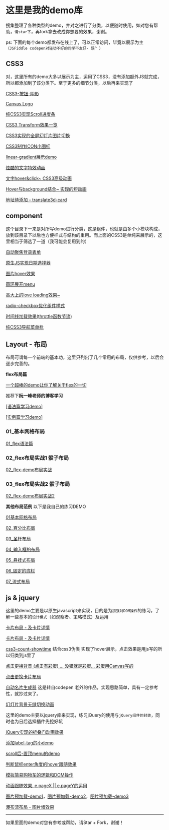 # 这里是我的demo库

搜集整理了各种类型的demo，并对之进行了分类，以便随时使用，如对您有帮助，`请star下`，再fork拿去改成你想要的效果，谢谢。

ps: 下面的每个demo都发布在线上了，可以正常访问，毕竟以展示为主`（JSFiddle codepen对轻功不好的同学不友好- 误^ ）`

## CSS3

对，这里所有的demo大多以展示为主，运用了CSS3，没有添加额外JS就完成，所以都添加到了该分类下。至于更多的细节分类，以后再来实现了

<a href="http://fridolph.wang/my-demo/css3/buttons-box-shadow/index.html" target="_blank">CSS3-按钮-阴影</a>

<a href="http://fridolph.wang/my-demo/css3/canvas-animation-logo/index.html" target="_blank">Canvas Logo</a>

<a href="/public/animation-css3-js/scroll-progress-bar/index.html" target="_blank">纯CSS3实现Scroll进度条</a>

<a href="http://fridolph.wang/my-demo/css3/css3-transform/index.html" target="_blank">CSS3 Transform效果一览</a>

<a href="/public/animation-css3-js/fullscreen-background-animation/index.html" target="_blank">CSS3实现的全屏幻灯片图片切换</a> 

<a href="http://fridolph.wang/my-demo/css3/icon-toggle/index.html" target="_blank">CSS3制作ICON小图标</a> 

<a href="http://fridolph.wang/my-demo/css3/linear-gradient/index.html" target="_blank">linear-gradient展示demo</a>

<a href="http://fridolph.wang/my-demo/css3/text-animation/index.html" target="_blank">炫酷的文字特效动画</a>

<a href="http://fridolph.wang/my-demo/css3/text-hover/index.html" target="_blank">文字hover&click~ CSS3高级动画</a>

<a href="http://fridolph.wang/my-demo/css3/transportation-hover/index.html" target="_blank">Hover与background结合~ 实现的短动画</a>

<a href="#" target="_blank">地址待添加 - translate3d-card</a>


## component

这个目录下一来是对所写demo进行分类，这是组件，也就是由多个小模块构成，放到该目录下以后也方便样式与结构的重用。而上面的CSS3是单纯来展示的，这里相当于筛选了一道（我可能会复用到的）

<a href="http://fridolph.wang/my-demo/component/auto-focus-login/index.html" target="_blank">自动聚焦登录表单</a>

<a href="http://fridolph.wang/my-demo/component/date-picker/index.html" target="_blank">原生JS实现日期选择器</a>

<a href="http://fridolph.wang/my-demo/component/card-hover/index.html" target="_blank">图片hover效果</a>

<a href="http://fridolph.wang/my-demo/component/circular-menu-toggle/index.html" target="_blank">圆环展开menu</a>

<a href="http://fridolph.wang/my-demo/component/linear-gradient/index.html" target="_blank">高大上的love loading效果~</a>

<a href="http://fridolph.wang/my-demo/component/linear-gradient/index.html" target="_blank">radio-checkbox优化组件样式</a>

<a href="http://fridolph.wang/my-demo/component/timeline-scroll/index.html" target="_blank">时间线加载效果(throttle函数节流)</a>

<a href="http://fridolph.wang/my-demo/component/toggle-menu/index.html" target="_blank">纯CSS3导航菜单栏</a>



## Layout - 布局

布局可谓每一个前端的基本功，这里只列出了几个常用的布局，仅供参考，以后会逐步完善的。

**flex布局篇**

<a href="http://fridolph.wang/my-demo/layout/flex/flex.html" target="_blank">一个超棒的demo让你了解关于flex的一切</a>

推荐下**阮一峰老师的博客学习**

<a href="http://www.ruanyifeng.com/blog/2015/07/flex-grammar.html?utm_source=tuicool" target="_blank">[语法篇学习demo]</a>

<a href="http://www.ruanyifeng.com/blog/2015/07/flex-examples.html" target="_blank">[实例篇学习demo]</a>

### 01_基本网格布局

<a href="http://fridolph.wang/my-demo/layout/flex/01_yufa.html" target="_blank">01_flex语法篇</a>

### 02_flex布局实战1 骰子布局
<a href="http://fridolph.wang/my-demo/layout/flex/02_demo.html" target="_blank">02_flex-demo布局实战</a>

### 03_flex布局实战2 骰子布局
<a href="http://fridolph.wang/my-demo/layout/flex/03_demo.html" target="_blank">02_flex-demo布局实战2</a>

**其他布局范例** 以下是我自己的练习DEMO

<a href="http://fridolph.wang/my-demo/layout/common-layout/01base.html" target="_blank">01基本网格布局</a>

<a href="http://fridolph.wang/my-demo/layout/common-layout/02percent.html" target="_blank">02_百分比布局</a>

<a href="http://fridolph.wang/my-demo/layout/common-layout/03grail.html" target="_blank">03_圣杯布局</a>

<a href="http://fridolph.wang/my-demo/layout/common-layout/04input.html" target="_blank">04_输入框的布局</a>

<a href="http://fridolph.wang/my-demo/layout/common-layout/05suspend.html" target="_blank">05_悬挂式布局</a>

<a href="http://fridolph.wang/my-demo/layout/common-layout/06sticky-footer.html" target="_blank">06_固定的底栏</a>

<a href="http://fridolph.wang/my-demo/layout/common-layout/07fluid.html" target="_blank">07_流式布局</a>

## js & jquery

这里的demo主要是以原生javascript来实现，目的是为`加强对DOM操作`的练习，了解一些基本的`设计模式`（如观察者、策略模式）及运用

<a href="http://fridolph.wang/my-demo/js-demo/card-op/index.html" target="_blank">卡片布局 - 及卡片详情</a> 

<a href="http://fridolph.wang/my-demo/js-demo/card-click-change/index.html" target="_blank">卡片布局 - 及卡片详情</a> 

<a href="http://fridolph.wang/my-demo/js-demo/css3-count-showtime/index.html" target="_blank">css3-count-showtime</a> 结合css3伪类 实现了hover展示，点击效果是用js写的所以归类到js里了

<a href="http://fridolph.wang/my-demo/js-demo/canvas-change-background/index.html" target="_blank">点击更换背景 (点击有彩蛋) … 没错就是彩蛋… 彩蛋用Canvas写的 </a> 

<a href="http://fridolph.wang/my-demo/js-demo/card-click-change/index.html" target="_blank">点击更换卡片布局</a> 

<a href="http://fridolph.wang/my-demo/js-demo/auto-generate-card/index.html" target="_blank">自动名片生成器</a> 
这是转自codepen 老外的作品，实现思路简单，具有一定参考性，就抄过来了。

<a href="http://fridolph.wang/my-demo/js-demo/slide-animation/index.html" target="_blank">幻灯片背景无缝切换动画</a> 

这里的demo主要以jquery库来实现，练习jQuery的使用与`jQuery组件的封装`，同时也为日后选择插件先挖好坑

<a href="http://fridolph.wang/my-demo/js-jquery/accordion/index.html" target="_blank">jQuery实现的折叠门动画效果</a> 

<a href="http://fridolph.wang/my-demo/js-jquery/add-label-click-keyup/index.html" target="_blank">添加label-tag的小demo</a> 

<a href="http://fridolph.wang/my-demo/js-jquery/auto-position-menu/index.html" target="_blank">scroll后-置顶menu的demo</a> 

<a href="http://fridolph.wang/my-demo/js-jquery/automatic-angle-mask/index.html" target="_blank">判断鼠标enter角度的hover跟随效果</a> 

<a href="http://fridolph.wang/my-demo/js-jquery/easy-shopping-cart/index.html" target="_blank">模拟简易购物车的逻辑和DOM操作</a> 

<a href="http://fridolph.wang/my-demo/js-jquery/follow-eye-js/index.html" target="_blank">动画跟随效果. e.pageX || e.pageY的运用</a> 

<a href="http://fridolph.wang/my-demo/js-jquery/image-preloading/index.html" target="_blank">图片预加载-demo1</a>，<a href="http://fridolph.wang/my-demo/js-jquery/image-preloading/index2.html" target="_blank">图片预加载-demo2</a>，<a href="http://fridolph.wang/my-demo/js-jquery/image-preloading/index3.html" target="_blank">图片预加载-demo3</a> 

<a href="http://fridolph.wang/my-demo/js-jquery/waterfall-image-layout/index.html" target="_blank">瀑布流布局 - 图片墙效果</a> 


---

如果里面的demo对您有参考或帮助，请Star + Fork，谢谢！
